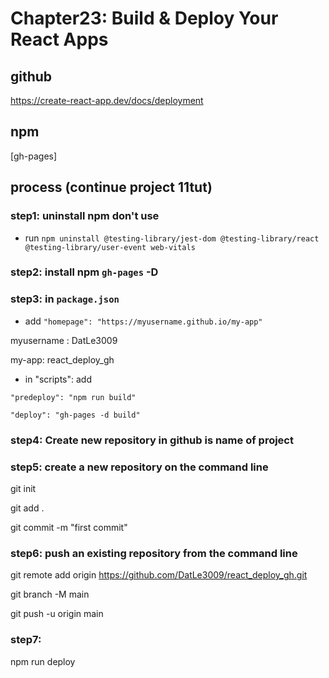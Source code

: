 # Chapter23: Build & Deploy Your React Apps

## github

https://create-react-app.dev/docs/deployment

## npm 

[gh-pages]

## process (continue project 11tut)

### step1: uninstall npm don't use

- run `npm uninstall @testing-library/jest-dom @testing-library/react @testing-library/user-event web-vitals`

### step2: install npm `gh-pages` -D

### step3: in `package.json`

- add `"homepage": "https://myusername.github.io/my-app"`

myusername : DatLe3009

my-app: react_deploy_gh 

- in "scripts": add 

`"predeploy": "npm run build"`

`"deploy": "gh-pages -d build"`

### step4: Create new repository in github is name of project

### step5: create a new repository on the command line

git init

git add .

git commit -m "first commit"

### step6: push an existing repository from the command line

git remote add origin https://github.com/DatLe3009/react_deploy_gh.git

git branch -M main

git push -u origin main

### step7: 

npm run deploy